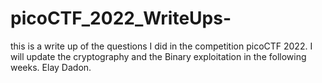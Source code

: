 # picoCTF_2022_WriteUps-
this is a write up of the questions I did in the competition picoCTF 2022.
I will update the cryptography and the Binary exploitation in the following weeks.
Elay Dadon.
